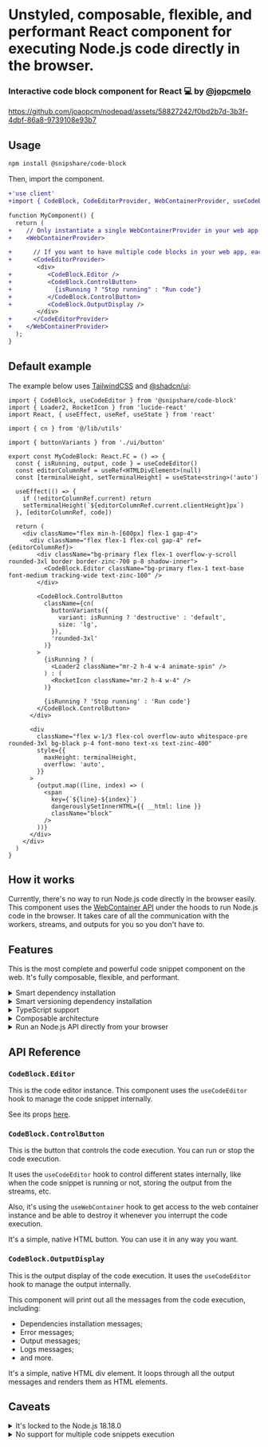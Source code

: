 # Unstyled, composable, flexible, and performant React component for executing Node.js code directly in the browser.

### Interactive code block component for React 💻 by [@jopcmelo](https://twitter.com/jopcmelo)

https://github.com/joaopcm/nodepad/assets/58827242/f0bd2b7d-3b3f-4dbf-86a8-9739108e93b7

## Usage

```bash
npm install @snipshare/code-block
```

Then, import the component.

```diff
+'use client'
+import { CodeBlock, CodeEditorProvider, WebContainerProvider, useCodeEditor } from '@snipshare/code-block'

function MyComponent() {
  return (
+    // Only instantiate a single WebContainerProvider in your web app
+    <WebContainerProvider>

+      // If you want to have multiple code blocks in your web app, each instance has its own CodeEditorProvider
+      <CodeEditorProvider>
        <div>
+          <CodeBlock.Editor />
+          <CodeBlock.ControlButton>
+            {isRunning ? "Stop running" : "Run code"}
+          </CodeBlock.ControlButton>
+          <CodeBlock.OutputDisplay />
        </div>
+      </CodeEditorProvider>
+    </WebContainerProvider>
  );
}

```

## Default example

The example below uses [TailwindCSS](https://tailwindcss.com/docs/installation) and [@shadcn/ui](https://ui.shadcn.com/docs/installation):

```tsx
import { CodeBlock, useCodeEditor } from '@snipshare/code-block'
import { Loader2, RocketIcon } from 'lucide-react'
import React, { useEffect, useRef, useState } from 'react'

import { cn } from '@/lib/utils'

import { buttonVariants } from './ui/button'

export const MyCodeBlock: React.FC = () => {
  const { isRunning, output, code } = useCodeEditor()
  const editorColumnRef = useRef<HTMLDivElement>(null)
  const [terminalHeight, setTerminalHeight] = useState<string>('auto')

  useEffect(() => {
    if (!editorColumnRef.current) return
    setTerminalHeight(`${editorColumnRef.current.clientHeight}px`)
  }, [editorColumnRef, code])

  return (
    <div className="flex min-h-[600px] flex-1 gap-4">
      <div className="flex flex-1 flex-col gap-4" ref={editorColumnRef}>
        <div className="bg-primary flex flex-1 overflow-y-scroll rounded-3xl border border-zinc-700 p-8 shadow-inner">
          <CodeBlock.Editor className="bg-primary flex-1 text-base font-medium tracking-wide text-zinc-100" />
        </div>

        <CodeBlock.ControlButton
          className={cn(
            buttonVariants({
              variant: isRunning ? 'destructive' : 'default',
              size: 'lg',
            }),
            'rounded-3xl'
          )}
        >
          {isRunning ? (
            <Loader2 className="mr-2 h-4 w-4 animate-spin" />
          ) : (
            <RocketIcon className="mr-2 h-4 w-4" />
          )}

          {isRunning ? 'Stop running' : 'Run code'}
        </CodeBlock.ControlButton>
      </div>

      <div
        className="flex w-1/3 flex-col overflow-auto whitespace-pre rounded-3xl bg-black p-4 font-mono text-xs text-zinc-400"
        style={{
          maxHeight: terminalHeight,
          overflow: 'auto',
        }}
      >
        {output.map((line, index) => (
          <span
            key={`${line}-${index}`}
            dangerouslySetInnerHTML={{ __html: line }}
            className="block"
          />
        ))}
      </div>
    </div>
  )
}
```

## How it works

Currently, there's no way to run Node.js code directly in the browser easily. This component uses the [WebContainer API](https://webcontainers.io/)
under the hoods to run Node.js code in the browser. It takes care of all the communication with the workers, streams,
and outputs for you so you don't have to.

## Features

This is the most complete and powerful code snippet component on the web. It's fully composable, flexible, and performant.

<details>
<summary>Smart dependency installation</summary>

This component uses [pnpm](https://pnpm.io/) to install dependencies. It automatically detects your dependencies and
installs them.

You can use both `import` and `require` statements in your code snippets.

</details>

<details>
<summary>Smart versioning dependency installation</summary>

You can specify which version of a package you want to install by adding a comment right after the package import
statement. For example:

```ts
import Fastify from 'fastify' // 4.10.2
```

And it'll install that exact version.

If no version is specified, it'll install the latest version by default.

If the package doesn't exist, it'll throw an error when you run the code snippet.
</details>

<details>
<summary>TypeScript support</summary>

By default, all the code snippets are stored as TypeScript files. When you run the code snippet, it automatically builds
your file into JavaScript and executes it.

It means you don't have to use TypeScript in your code snippets, but you're free to use it if you want.

</details>

<details>
<summary>Composable architecture</summary>

You choose how you want to build and customize your own code block component. From `@snipshare/code-block`, you can
directly import the components by themselves, or you can use the helper hooks to build your own, from scratch.

With the `useWebContainer` hook, you get access to the web container instance, allowing you to retrieve it or destroy it.

Also, with the `useCodeEditor` hook, you get access to the code editor instance, allowing you to interact with it by:

- Calling `setCode` to set the code in the editor;
- Reading `code` to get the code in the editor;
- Calling `setOutput` to set the output in the terminal;
- Reading `output` to get the output in the terminal;
- Reading `isRunning` to check if the code is being executed; and
- Calling `evaluateCode` to programmatically execute the code.
</details>

<details>
<summary>Run an Node.js API directly from your browser</summary>

As this component uses the Web Containers API under the hood, you can run Node.js API directly from your browser.
It means that if you try out to run the following code, you'll instantiate a new API:

```ts
import Fastify from 'fastify';

const fastify = Fastify({ logger: true });

fastify.get('/', async (request, reply) => {
  return { greeting: 'Hello World' };
});

const start = async () => {
  try {
    await fastify.listen({ port: 3000 });
    console.log(`server listening on ${
      fastify
        .server
        .address()
        .port
    }`);
  } catch (err) {
    fastify.log.error(err);
    process.exit(1);
  }
}

start();
```

And you'll see in the terminal that the component has identified an API being running on port 3000,
logging out a message with the API URL.

Unfortunately, the Web Containers API doesn't allow you to access the generated URL in a different browser window. If
you want to head over there, you'll need to insert the generated URL into a `iframe` element, as it's recommended [here](https://webcontainers.io/guides/quickstart#_4-preview).

Once the API is updated and fixes this issue, you'll be able to open the generated URL and see the API in action.
</details>

## API Reference

### `CodeBlock.Editor`

This is the code editor instance. This component uses the `useCodeEditor` hook to manage the code snippet internally.

See its props [here](https://github.com/uiwjs/react-textarea-code-editor/blob/main/core/src/Editor.tsx#L10).

### `CodeBlock.ControlButton`

This is the button that controls the code execution. You can run or stop the code execution.

It uses the `useCodeEditor` hook to control different states internally, like when the code snippet is running or not, storing the output from the streams, etc.

Also, it's using the `useWebContainer` hook to get access to the web container instance and be able to destroy it whenever you interrupt the code execution.

It's a simple, native HTML button. You can use it in any way you want.

### `CodeBlock.OutputDisplay`

This is the output display of the code execution. It uses the `useCodeEditor` hook to manage the output internally.

This component will print out all the messages from the code execution, including:
- Dependencies installation messages;
- Error messages;
- Output messages;
- Logs messages;
- and more.

It's a simple, native HTML div element. It loops through all the output messages and renders them as HTML elements.

## Caveats
<details>
<summary>It's locked to the Node.js 18.18.0</summary>

If you need to run some code that relies on newer Node.js versions, you will not be able to use this component, unfortunately.

The Web Containers API is well-maintained and has been receiving some great updates in the past few years. It means that at some point, the Node.js version in the API might be updated.
</details>

<details>
<summary>No support for multiple code snippets execution</summary>

Unfortunately, the Web Containers API does not allow you to run multiple code snippets at the same time. You will need to run each code snippet one at a time, or else your web container will be destroyed and booted again for each code snippet.

Note that it doesn't mean you cannot instantiate multiple code snippets at the same time. It just means that the code snippets should be executed one after the other.
</details>